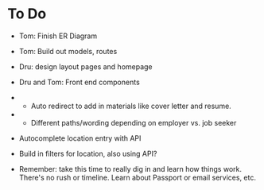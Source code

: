 # To Do

- Tom: Finish ER Diagram

- Tom: Build out models, routes

- Dru: design layout pages and homepage

- Dru and Tom: Front end components

- - Auto redirect to add in materials
    like cover letter and resume.
- - Different paths/wording depending on
    employer vs. job seeker

- Autocomplete location entry with API

- Build in filters for location, also
  using API?

- Remember: take this time to really dig
  in and learn how things work. There's
  no rush or timeline. Learn about Passport
  or email services, etc.
